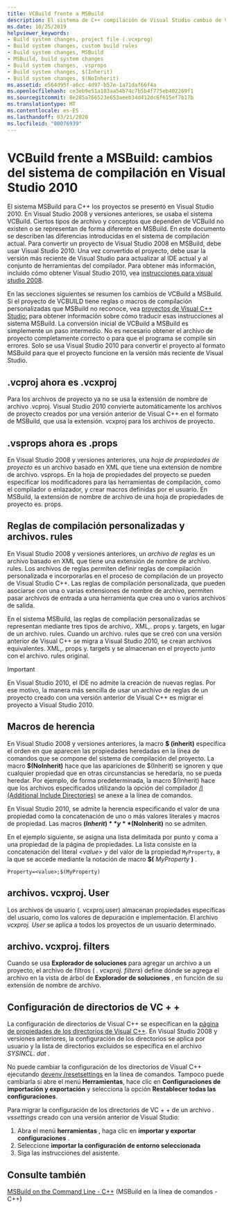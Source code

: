 ```yaml
---
title: VCBuild frente a MSBuild
description: El sistema de C++ compilación de Visual Studio cambió de VCBUILD a MSBuild en VIsual Studio 2010.
ms.date: 10/25/2019
helpviewer_keywords:
- Build system changes, project file (.vcxprog)
- Build system changes, custom build rules
- Build system changes, MSBuild
- MSBuild, build system changes
- Build system changes, .vsprops
- Build system changes, $(Inherit)
- Build system changes, $(NoInherit)
ms.assetid: e564d95f-a6cc-4d97-b57e-1a71daf66f4a
ms.openlocfilehash: ce3eb9e51a103aa54b74c7b5b4f775eb402269f1
ms.sourcegitcommit: 8e285a766523e653aeeb34d412dc6f615ef7b17b
ms.translationtype: MT
ms.contentlocale: es-ES
ms.lasthandoff: 03/21/2020
ms.locfileid: "80076939"
---
```

# <a name="vcbuild-vs-msbuild-build-system-changes-in-visual-studio-2010"></a>VCBuild frente a MSBuild: cambios del sistema de compilación en Visual Studio 2010

El sistema MSBuild para C++ los proyectos se presentó en Visual Studio 2010. En Visual Studio 2008 y versiones anteriores, se usaba el sistema VCBuild. Ciertos tipos de archivo y conceptos que dependen de VCBuild no existen o se representan de forma diferente en MSBuild. En este documento se describen las diferencias introducidas en el sistema de compilación actual. Para convertir un proyecto de Visual Studio 2008 en MSBuild, debe usar Visual Studio 2010. Una vez convertido el proyecto, debe usar la versión más reciente de Visual Studio para actualizar al IDE actual y al conjunto de herramientas del compilador. Para obtener más información, incluido cómo obtener Visual Studio 2010, vea [instrucciones para visual studio 2008](use-native-multi-targeting.md#instructions-for-visual-studio-2008).

En las secciones siguientes se resumen los cambios de VCBuild a MSBuild. Si el proyecto de VCBUILD tiene reglas o macros de compilación personalizadas que MSBuild no reconoce, vea [proyectos de Visual C++ Studio:](../build/creating-and-managing-visual-cpp-projects.md) para obtener información sobre cómo traducir esas instrucciones al sistema MSBuild. La conversión inicial de VCBuild a MSBuild es simplemente un paso intermedio. No es necesario obtener el archivo de proyecto completamente correcto o para que el programa se compile sin errores. Solo se usa Visual Studio 2010 para convertir el proyecto al formato MSBuild para que el proyecto funcione en la versión más reciente de Visual Studio.

## <a name="vcproj-is-now-vcxproj"></a>.vcproj ahora es .vcxproj

Para los archivos de proyecto ya no se usa la extensión de nombre de archivo .vcproj. Visual Studio 2010 convierte automáticamente los archivos de proyecto creados por una versión anterior de Visual C++ en el formato de MSBuild, que usa la extensión. vcxproj para los archivos de proyecto.

## <a name="vsprops-is-now-props"></a>.vsprops ahora es .props

En Visual Studio 2008 y versiones anteriores, una *hoja de propiedades de proyecto* es un archivo basado en XML que tiene una extensión de nombre de archivo. vsprops. En la hoja de propiedades del proyecto se pueden especificar los modificadores para las herramientas de compilación, como el compilador o enlazador, y crear macros definidas por el usuario. En MSBuild, la extensión de nombre de archivo de una hoja de propiedades de proyecto es. props.

## <a name="custom-build-rules-and-rules-files"></a>Reglas de compilación personalizadas y archivos. rules

En Visual Studio 2008 y versiones anteriores, un *archivo de reglas* es un archivo basado en XML que tiene una extensión de nombre de archivo. rules. Los archivos de reglas permiten definir reglas de compilación personalizada e incorporarlas en el proceso de compilación de un proyecto de Visual Studio C++. Las reglas de compilación personalizada, que pueden asociarse con una o varias extensiones de nombre de archivo, permiten pasar archivos de entrada a una herramienta que crea uno o varios archivos de salida.

En el sistema MSBuild, las reglas de compilación personalizadas se representan mediante tres tipos de archivo,. XML,. props y. targets, en lugar de un archivo. rules. Cuando un archivo. rules que se creó con una versión anterior de Visual C++ se migra a Visual Studio 2010, se crean archivos equivalentes. XML,. props y. targets y se almacenan en el proyecto junto con el archivo. rules original.

> [!IMPORTANT]
> En Visual Studio 2010, el IDE no admite la creación de nuevas reglas. Por ese motivo, la manera más sencilla de usar un archivo de reglas de un proyecto creado con una versión anterior de Visual C++ es migrar el proyecto a Visual Studio 2010.

## <a name="inheritance-macros"></a>Macros de herencia

En Visual Studio 2008 y versiones anteriores, la macro **$ (inherit)** especifica el orden en que aparecen las propiedades heredadas en la línea de comandos que se compone del sistema de compilación del proyecto. La macro **$(NoInherit)** hace que las apariciones de $(Inherit) se ignoren y que cualquier propiedad que en otras circunstancias se heredaría, no se pueda heredar. Por ejemplo, de forma predeterminada, la macro $(Inherit) hace que los archivos especificados utilizando la opción del compilador [/I (Additional Include Directories)](../build/reference/i-additional-include-directories.md) se anexe a la línea de comandos.

En Visual Studio 2010, se admite la herencia especificando el valor de una propiedad como la concatenación de uno o más valores literales y macros de propiedad. Las macros **$(Inherit)** y **$(NoInherit)** no se admiten.

En el ejemplo siguiente, se asigna una lista delimitada por punto y coma a una propiedad de la página de propiedades. La lista consiste en la concatenación del literal *\<value>* y del valor de la propiedad `MyProperty`, a la que se accede mediante la notación de macro **$(** <em>MyProperty</em> **)** .

```
Property=<value>;$(MyProperty)
```

## <a name="vcxprojuser-files"></a>archivos. vcxproj. User

Los archivos de usuario (. vcxproj.user) almacenan propiedades específicas del usuario, como los valores de depuración e implementación. El archivo *vcxproj. User* se aplica a todos los proyectos de un usuario determinado.

## <a name="vcxprojfilters-file"></a>archivo. vcxproj. filters

Cuando se usa **Explorador de soluciones** para agregar un archivo a un proyecto, el archivo de filtros ( *. vcxproj. filters*) define dónde se agrega el archivo en la vista de árbol de **Explorador de soluciones** , en función de su extensión de nombre de archivo.

## <a name="vc-directories-settings"></a>Configuración de directorios de VC + +

La configuración de directorios de Visual C++ se especifican en la [página de propiedades de los directorios de Visual C++](../ide/vcpp-directories-property-page.md). En Visual Studio 2008 y versiones anteriores, la configuración de los directorios se aplica por usuario y la lista de directorios excluidos se especifica en el archivo *SYSINCL. dat* .

No puede cambiar la configuración de los directorios de Visual C++ ejecutando [devenv /resetsettings](/visualstudio/ide/reference/resetsettings-devenv-exe) en la línea de comandos. Tampoco puede cambiarla si abre el menú **Herramientas**, hace clic en **Configuraciones de importación y exportación** y selecciona la opción **Restablecer todas las configuraciones**.

Para migrar la configuración de los directorios de VC + + de un archivo *. vssettings* creado con una versión anterior de Visual Studio:

1. Abra el menú **herramientas** , haga clic en **importar y exportar configuraciones** .
2. Seleccione **importar la configuración de entorno seleccionada**
3. Siga las instrucciones del asistente.

## <a name="see-also"></a>Consulte también

[MSBuild on the Command Line - C++](../build/msbuild-visual-cpp.md) (MSBuild en la línea de comandos - C++)
